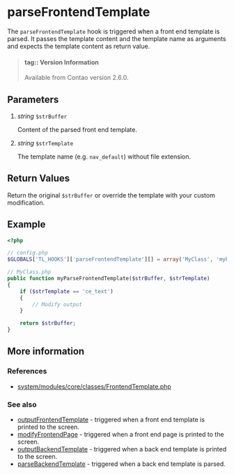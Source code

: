 # parseFrontendTemplate

The `parseFrontendTemplate` hook is triggered when a front end template is
parsed. It passes the template content and the template name as arguments
and expects the template content as return value.

> #### tag:: Version Information 
> Available from Contao version 2.6.0.


## Parameters

1. *string* `$strBuffer`

    Content of the parsed front end template.

2. *string* `$strTemplate`

    The template name (e.g. `nav_default`) without file extension.


## Return Values

Return the original `$strBuffer` or override the template with your custom
modification.


## Example

```php
<?php

// config.php
$GLOBALS['TL_HOOKS']['parseFrontendTemplate'][] = array('MyClass', 'myParseFrontendTemplate');

// MyClass.php
public function myParseFrontendTemplate($strBuffer, $strTemplate)
{
    if ($strTemplate == 'ce_text')
    {
        // Modify output
    }

    return $strBuffer;
}
```


## More information


### References

- [system/modules/core/classes/FrontendTemplate.php](https://github.com/contao/core/blob/3.5.0/system/modules/core/classes/FrontendTemplate.php#L49-L56)


### See also

- [outputFrontendTemplate](outputFrontendTemplate.md) - triggered when a front end template is printed to the screen.
- [modifyFrontendPage](modifyFrontendPage.md) - triggered when a front end page is printed to the screen. 
- [outputBackendTemplate](outputBackendTemplate.md) - triggered when a back end template is printed to the screen.
- [parseBackendTemplate](parseBackendTemplate.md) - triggered when a back end template is parsed.
